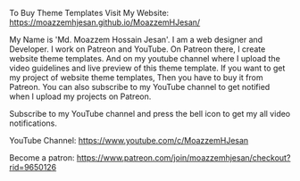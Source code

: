 To Buy Theme Templates Visit My Website:
https://moazzemhjesan.github.io/MoazzemHJesan/

My Name is 'Md. Moazzem Hossain Jesan'. I am a web designer and Developer. I work on Patreon and YouTube. On Patreon there, I create website theme templates. And on my youtube channel where I upload the video guidelines and live preview of this theme template. If you want to get my project of website theme templates, Then you have to buy it from Patreon. You can also subscribe to my YouTube channel to get notified when I upload my projects on Patreon.

Subscribe to my YouTube channel and press the bell icon to get my all video notifications.

YouTube Channel:
https://www.youtube.com/c/MoazzemHJesan

Become a patron:
https://www.patreon.com/join/moazzemhjesan/checkout?rid=9650126
